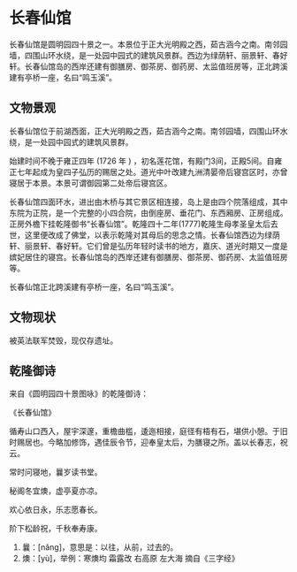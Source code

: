 # 长春仙馆

长春仙馆是圆明园四十景之一。本景位于正大光明殿之西，茹古涵今之南。南邻园墙，四围山环水绕，是一处园中园式的建筑风景群。西边为绿荫轩、丽景轩、春好轩。长春仙馆岛的西岸还建有御膳房、御茶房、御药房、太监值班房等，正北跨溪建有亭桥一座，名曰“鸣玉溪”。

## 文物景观

长春仙馆位于前湖西面，正大光明殿之西，茹古涵今之南。南邻园墙，四围山环水绕，是一处园中园式的建筑风景群。

始建时间不晚于雍正四年 (1726 年 ) ，初名莲花馆，有殿门3间，正殿5间。自雍正七年起成为皇四子弘历的赐居之处。道光中叶改建九洲清晏帝后寝宫区时，亦曾寝居于本景。本景可谓御园第二处帝后寝宫区。

长春仙馆四面环水，进出由木桥与其它景区相连接，岛上是由四个院落组成，其中东院为正院，是一个完整的小四合院，由倒座房、垂花门、东西厢房、正房组成。正房外檐下挂乾隆御书“长春仙馆”。乾隆四十二年(1777)乾隆生母孝圣皇太后去世，这里便改成了佛堂，以表示乾隆对其母后的思念之情。长春仙馆西边为绿荫轩、丽景轩、春好轩。它们曾是弘历年轻时读书的地方，嘉庆、道光时期又一度是嫔妃居住的寝宫。长春仙馆岛的西岸还建有御膳房、御茶房、御药房、太监值班房等。

长春仙馆正北跨溪建有亭桥一座，名曰“鸣玉溪”。

## 文物现状

被英法联军焚毁，现仅存遗址。

## 乾隆御诗

来自《圆明园四十景图咏》的乾隆御诗：

《长春仙馆》

循寿山口西入，屋宇深邃，重檐曲槛，逶迤相接，庭径有梧有石，堪供小憩。于旧时赐居也。今略加修饰，遇佳辰令节，迎奉皇太后，为膳寝之所。盖以长春志，祝云。

常时问寝地，曩岁读书堂。

秘阁冬宜燠，虚亭夏亦凉。

欢心依日永，乐志愿春长。

阶下松龄祝，千秋奉寿康。

1. 曩：[nǎng]，意思是：以往，从前，过去的。
2. 燠：[yù]，举例：寒燠均 霜露改 右高原 左大海 摘自《三字经》